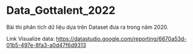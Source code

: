 # Data_Gottalent_2022
Bài thi phân tích dữ liệu dựa trên Dataset đưa ra trong năm 2020.

Link Visualize data:
https://datastudio.google.com/reporting/6670a53d-01b5-497e-8fa3-a0d47f6d9313
